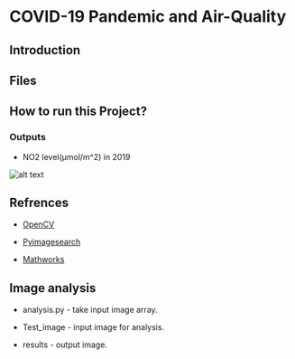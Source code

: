 # COVID-19 Pandemic and Air-Quality
## Introduction 
## Files 

## How to run this Project? 

### Outputs 
-  NO2 level(µmol/m^2) in 2019 

![alt text](https://raw.githubusercontent.com/avinash39/main/COVID-19-Pandemic-and-Air-Quality/output/India/PNG/2019.png)
## Refrences

- [OpenCV](https://opencv.org)

- [Pyimagesearch](https://www.pyimagesearch.com)

- [Mathworks](https://in.mathworks.com)
## Image analysis

 -  analysis.py - take input image array.
 
 -  Test_image - input image for analysis.
 
 -  results - output image.
